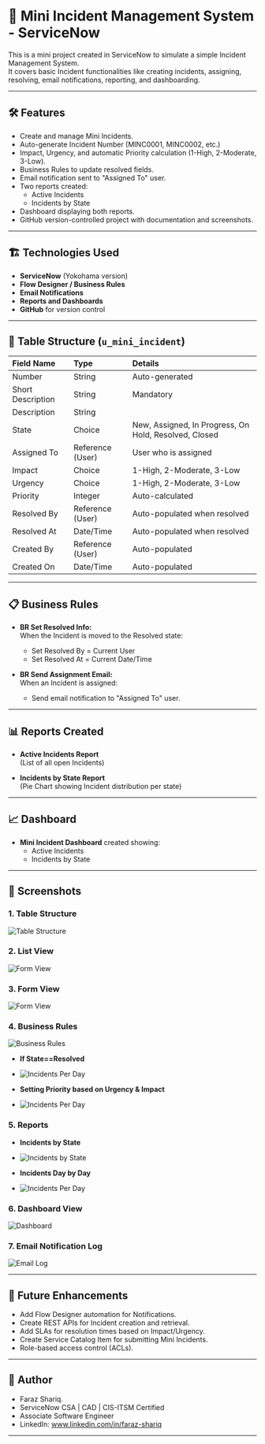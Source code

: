 # 🚀 Mini Incident Management System - ServiceNow

This is a mini project created in ServiceNow to simulate a simple Incident Management System.  
It covers basic Incident functionalities like creating incidents, assigning, resolving, email notifications, reporting, and dashboarding.

---

## 🛠️ Features

- Create and manage Mini Incidents.
- Auto-generate Incident Number (MINC0001, MINC0002, etc.)
- Impact, Urgency, and automatic Priority calculation (1-High, 2-Moderate, 3-Low).
- Business Rules to update resolved fields.
- Email notification sent to "Assigned To" user.
- Two reports created:
  - Active Incidents
  - Incidents by State
- Dashboard displaying both reports.
- GitHub version-controlled project with documentation and screenshots.

---

## 🏗️ Technologies Used

- **ServiceNow** (Yokohama version)
- **Flow Designer / Business Rules**
- **Email Notifications**
- **Reports and Dashboards**
- **GitHub** for version control

---

## 🧩 Table Structure (`u_mini_incident`)

| Field Name         | Type            | Details                   |
|:-------------------|:----------------|:---------------------------|
| Number             | String           | Auto-generated             |
| Short Description  | String           | Mandatory                  |
| Description        | String           |                            |
| State              | Choice           | New, Assigned, In Progress, On Hold, Resolved, Closed |
| Assigned To        | Reference (User) | User who is assigned       |
| Impact             | Choice           | 1-High, 2-Moderate, 3-Low   |
| Urgency            | Choice           | 1-High, 2-Moderate, 3-Low   |
| Priority           | Integer          | Auto-calculated             |
| Resolved By        | Reference (User) | Auto-populated when resolved |
| Resolved At        | Date/Time        | Auto-populated when resolved |
| Created By         | Reference (User) | Auto-populated             |
| Created On         | Date/Time        | Auto-populated             |

---

## 📋 Business Rules

- **BR Set Resolved Info:**  
  When the Incident is moved to the Resolved state:
  - Set Resolved By = Current User
  - Set Resolved At = Current Date/Time

- **BR Send Assignment Email:**  
  When an Incident is assigned:
  - Send email notification to "Assigned To" user.

---

## 📊 Reports Created

- **Active Incidents Report**  
  (List of all open Incidents)

- **Incidents by State Report**  
  (Pie Chart showing Incident distribution per state)

---

## 📈 Dashboard

- **Mini Incident Dashboard** created showing:
  - Active Incidents
  - Incidents by State

---

## 📸 Screenshots

### 1. Table Structure

![Table Structure](screenshots/table_structure.png)

### 2. List View

![Form View](screenshots/incident_list_view.png)

### 3. Form View

![Form View](screenshots/incident_form_view.png)

### 4. Business Rules

![Business Rules](screenshots/business_rules.png)

- **If State==Resolved**
- 
  ![Incidents Per Day](screenshots/br_set_resolved.png)
  
- **Setting Priority based on Urgency & Impact**
- 
  ![Incidents Per Day](screenshots/br_priority.png)

### 5. Reports

- **Incidents by State**
- 
  ![Incidents by State](screenshots/reports_by_state.png)
  
- **Incidents Day by Day**
- 
  ![Incidents Per Day](screenshots/reports_incidents_per_day.png)

### 6. Dashboard View

![Dashboard](screenshots/dashboard_view.png)

### 7. Email Notification Log

![Email Log](screenshots/email_log.png)

---

## 🎯 Future Enhancements

- Add Flow Designer automation for Notifications.
- Create REST APIs for Incident creation and retrieval.
- Add SLAs for resolution times based on Impact/Urgency.
- Create Service Catalog Item for submitting Mini Incidents.
- Role-based access control (ACLs).

---

## 🧠 Author

- Faraz Shariq.
- ServiceNow CSA | CAD | CIS-ITSM Certified
- Associate Software Engineer
- LinkedIn: www.linkedin.com/in/faraz-shariq

---
